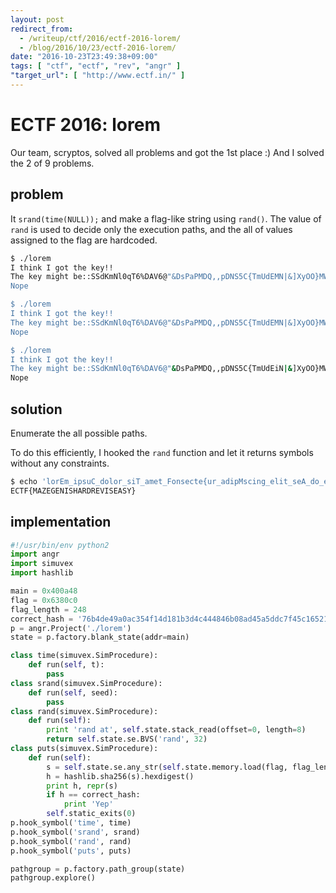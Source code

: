 ```yaml
---
layout: post
redirect_from:
  - /writeup/ctf/2016/ectf-2016-lorem/
  - /blog/2016/10/23/ectf-2016-lorem/
date: "2016-10-23T23:49:38+09:00"
tags: [ "ctf", "ectf", "rev", "angr" ]
"target_url": [ "http://www.ectf.in/" ]
---
```


# ECTF 2016: lorem

Our team, scryptos, solved all problems and got the $1$st place :)
And I solved the 2 of 9 problems.

## problem

It `srand(time(NULL));` and make a flag-like string using `rand()`.
The value of `rand` is used to decide only the execution paths, and the all of values assigned to the flag are hardcoded.

``` sh
$ ./lorem
I think I got the key!!
The key might be::SSdKmNl0qT6%DAV6@"&DsPaPMDQ,,pDNS5C{TmUdEMN|&]XyOO}MWNJD/nth/nTr_%s7G8Ic&Kf_/HR^9{XhjP]}xHX<A?#g5`nGRG/ga{'@+j0\Rhy*2b%t8\V@:IH&$PM`f(7B0?QEsjzUYl>f}-&I^z5;m{e\lM*;t?GuUfn[)#*V,k*z.0W$A4DuNNv(t<]}T9P#7By3fnp[vAWdO=a#h-h(/CHQH.Hr^`"arX/k-Ux0PVa*b=Wt::?!?!
Nope

$ ./lorem
I think I got the key!!
The key might be::SSdKmNl0qT6%DAV6@"&DsPaPMDQ,,pDNS5C{TmUdEMN|&]XyOO}MWNJD/nth/nTr_%s7G8Ic&Kf_/HR^9{XhjP]}xHX<A?#g5`nGRG/ga{'@+j0\Rhy*2b%t8\V@:IH&$PM`f(7B0?QEsjzUYl>f}-&I^z5;m{e\lM*;t?GuUfn[)#*V,k*z.0W$A4DuNNv(t<]}T9P#7By3fnp[vAWdO=a#h-h(/CHQH.Hr^`"arX/k-Ux0PVa*b=Wt::?!?!
Nope

$ ./lorem
I think I got the key!!
The key might be::SSdKmNl0qT6%DAV6@"&DsPaPMDQ,,pDNS5C{TmUdEiN|&]XyOO}MWNJD/nth/nTr_%s7G8Ic&Kf_/HR^={XhjP]}xHX<A?#g5`nGRG/ga{'@+a0\Rhy*2b%t8\V@:IH&$PM`f(7B0?QEnjzUYl>f}-&I^z5;m{e\lM*;t?GuUfn[)#*V,k*z.0W$A4DuNNv(t<]}T9P#7By3fnp[vAWdO=a#h-h(/CHQH.Hr^`"arX/k-Ux0PYa*b=Wt::?!?!
Nope
```

## solution

Enumerate the all possible paths.

To do this efficiently, I hooked the `rand` function and let it returns symbols without any constraints.

``` sh
$ echo 'lorEm_ipsuC_dolor_siT_amet_Fonsecte{ur_adipMscing_elit_seA_do_eiusmod_tZmpor_inciEidunt_ut_labGre_et_dolorE_magna_aliquN_ut_enim_ad_Iinim_venSam_quis_nostrHd_exercitation_AllamcR_laboDisunisi_REt_aliquVp_ex_ea_IomnSdo_coEsiquat_duis_Aute_SruYe_dol}' | tr -cd '{A-Z}'
ECTF{MAZEGENISHARDREVISEASY}
```

## implementation

``` python
#!/usr/bin/env python2
import angr
import simuvex
import hashlib

main = 0x400a48
flag = 0x6380c0
flag_length = 248
correct_hash = '76b4de49a0ac354f14d181b3d4c444846b08ad45a5ddc7f45c165212ded1438c'
p = angr.Project('./lorem')
state = p.factory.blank_state(addr=main)

class time(simuvex.SimProcedure):
    def run(self, t):
        pass
class srand(simuvex.SimProcedure):
    def run(self, seed):
        pass
class rand(simuvex.SimProcedure):
    def run(self):
        print 'rand at', self.state.stack_read(offset=0, length=8)
        return self.state.se.BVS('rand', 32)
class puts(simuvex.SimProcedure):
    def run(self):
        s = self.state.se.any_str(self.state.memory.load(flag, flag_length))
        h = hashlib.sha256(s).hexdigest()
        print h, repr(s)
        if h == correct_hash:
            print 'Yep'
        self.static_exits(0)
p.hook_symbol('time', time)
p.hook_symbol('srand', srand)
p.hook_symbol('rand', rand)
p.hook_symbol('puts', puts)

pathgroup = p.factory.path_group(state)
pathgroup.explore()
```
